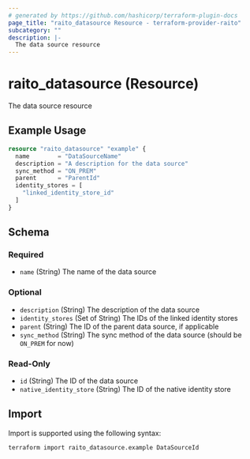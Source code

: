 ```yaml
---
# generated by https://github.com/hashicorp/terraform-plugin-docs
page_title: "raito_datasource Resource - terraform-provider-raito"
subcategory: ""
description: |-
  The data source resource
---
```


# raito_datasource (Resource)

The data source resource

## Example Usage

```terraform
resource "raito_datasource" "example" {
  name        = "DataSourceName"
  description = "A description for the data source"
  sync_method = "ON_PREM"
  parent      = "ParentId"
  identity_stores = [
    "linked_identity_store_id"
  ]
}
```

<!-- schema generated by tfplugindocs -->
## Schema

### Required

- `name` (String) The name of the data source

### Optional

- `description` (String) The description of the data source
- `identity_stores` (Set of String) The IDs of the linked identity stores
- `parent` (String) The ID of the parent data source, if applicable
- `sync_method` (String) The sync method of the data source (should be `ON_PREM` for now)

### Read-Only

- `id` (String) The ID of the data source
- `native_identity_store` (String) The ID of the native identity store

## Import

Import is supported using the following syntax:

```shell
terraform import raito_datasource.example DataSourceId
```
